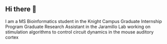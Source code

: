 ## Hi there 👋

I am a MS Bioinformatics student in the Knight Campus Graduate Internship Program
Graduate Research Assistant in the Jaramillo Lab working on stimulation algorithms to control circuit dynamics in the mouse auditory cortex

<!--
**ramzymulla/ramzymulla** is a ✨ _special_ ✨ repository because its `README.md` (this file) appears on your GitHub profile.

Here are some ideas to get you started:

- 🔭 I’m currently working on ...
- 🌱 I’m currently learning ...
- 👯 I’m looking to collaborate on ...
- 🤔 I’m looking for help with ...
- 💬 Ask me about ...
- 📫 How to reach me: ...
- 😄 Pronouns: ...
- ⚡ Fun fact: ...
-->
